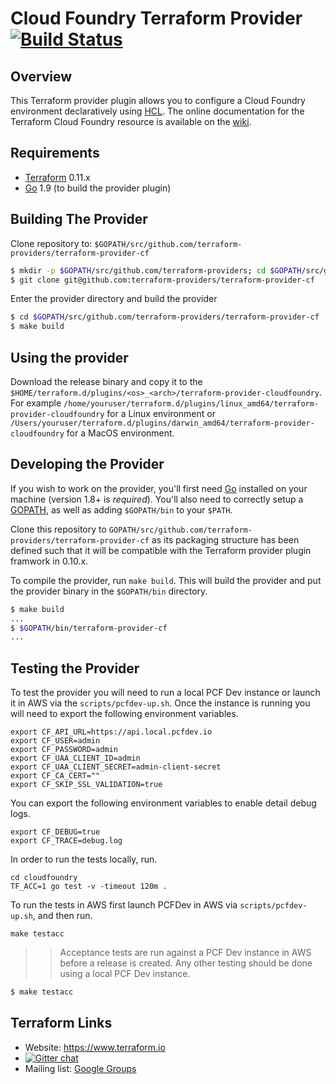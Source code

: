 Cloud Foundry Terraform Provider [![Build Status](https://travis-ci.org/mevansam/terraform-provider-cf.svg?branch=master)](https://travis-ci.org/mevansam/terraform-provider-cf)
================================

Overview
--------

This Terraform provider plugin allows you to configure a Cloud Foundry environment declaratively using [HCL](https://github.com/hashicorp/hcl). The online documentation for the Terraform Cloud Foundry resource is available on the [wiki](https://github.com/mevansam/terraform-provider-cf/wiki).

Requirements
------------

-	[Terraform](https://www.terraform.io/downloads.html) 0.11.x
-	[Go](https://golang.org/doc/install) 1.9 (to build the provider plugin)

Building The Provider
---------------------

Clone repository to: `$GOPATH/src/github.com/terraform-providers/terraform-provider-cf`

```sh
$ mkdir -p $GOPATH/src/github.com/terraform-providers; cd $GOPATH/src/github.com/terraform-providers
$ git clone git@github.com:terraform-providers/terraform-provider-cf
```

Enter the provider directory and build the provider

```sh
$ cd $GOPATH/src/github.com/terraform-providers/terraform-provider-cf
$ make build
```

Using the provider
------------------

Download the release binary and copy it to the `$HOME/terraform.d/plugins/<os>_<arch>/terraform-provider-cloudfoundry`. For example `/home/youruser/terraform.d/plugins/linux_amd64/terraform-provider-cloudfoundry` for a Linux environment or `/Users/youruser/terraform.d/plugins/darwin_amd64/terraform-provider-cloudfoundry` for a MacOS environment.

Developing the Provider
-----------------------

If you wish to work on the provider, you'll first need [Go](http://www.golang.org) installed on your machine (version 1.8+ is *required*). You'll also need to correctly setup a [GOPATH](http://golang.org/doc/code.html#GOPATH), as well as adding `$GOPATH/bin` to your `$PATH`.

Clone this repository to `GOPATH/src/github.com/terraform-providers/terraform-provider-cf` as its packaging structure 
has been defined such that it will be compatible with the Terraform provider plugin framwork in 0.10.x.

To compile the provider, run `make build`. This will build the provider and put the provider binary in the `$GOPATH/bin` directory.

```sh
$ make build
...
$ $GOPATH/bin/terraform-provider-cf
...
```


Testing the Provider
--------------------

To test the provider you will need to run a local PCF Dev instance or launch it in AWS via the `scripts/pcfdev-up.sh`. Once the instance is running you will need to export the following environment variables.

```
export CF_API_URL=https://api.local.pcfdev.io
export CF_USER=admin
export CF_PASSWORD=admin
export CF_UAA_CLIENT_ID=admin
export CF_UAA_CLIENT_SECRET=admin-client-secret
export CF_CA_CERT=""
export CF_SKIP_SSL_VALIDATION=true
```

You can export the following environment variables to enable detail debug logs.

```
export CF_DEBUG=true
export CF_TRACE=debug.log
```

In order to run the tests locally, run.

```
cd cloudfoundry
TF_ACC=1 go test -v -timeout 120m .
```

To run the tests in AWS first launch PCFDev in AWS via `scripts/pcfdev-up.sh`, and then run.

```
make testacc
```

>> Acceptance tests are run against a PCF Dev instance in AWS before a release is created. Any other testing should be done using a local PCF Dev instance. 

```sh
$ make testacc
```

Terraform Links
---------------

- Website: https://www.terraform.io
- [![Gitter chat](https://badges.gitter.im/hashicorp-terraform/Lobby.png)](https://gitter.im/hashicorp-terraform/Lobby)
- Mailing list: [Google Groups](http://groups.google.com/group/terraform-tool)
